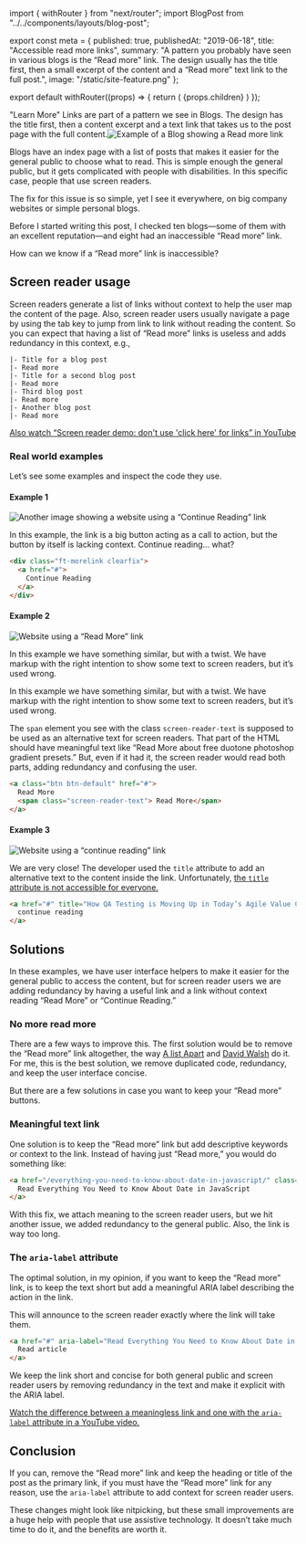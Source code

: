 import { withRouter } from "next/router";
import BlogPost from "../../components/layouts/blog-post";

export const meta = {
  published: true,
  publishedAt: "2019-06-18",
  title: "Accessible read more links",
  summary:
    "A pattern you probably have seen in various blogs is the “Read more” link. The design usually has the title first, then a small excerpt of the content and a “Read more” text link to the full post.",
  image: "/static/site-feature.png"
};

export default withRouter((props) => {
    return (
        <BlogPost path={props.router.pathname} meta={meta}>
            {props.children}
        </BlogPost>
    )
});

"Learn More" Links are part of a pattern we see in Blogs. The design has the title first, then a content excerpt and a text link that takes us to the post page with the full content.![Example of a Blog showing a Read more link](/static/read-more-link-example.png)

Blogs have an index page with a list of posts that makes it easier for the general public to choose what to read. This is simple enough the general public, but it gets complicated with people with disabilities. In this specific case, people that use screen readers.

The fix for this issue is so simple, yet I see it everywhere, on big company websites or simple personal blogs.

Before I started writing this post, I checked ten blogs—some of them with an excellent reputation—and eight had an inaccessible “Read more” link.

How can we know if a “Read more” link is inaccessible?

## Screen reader usage

Screen readers generate a list of links without context to help the user map the content of the page. Also, screen reader users usually navigate a page by using the tab key to jump from link to link without reading the content. So you can expect that having a list of “Read more” links is useless and adds redundancy in this context, e.g.,

```
|- Title for a blog post
|- Read more
|- Title for a second blog post
|- Read more
|- Third blog post
|- Read more
|- Another blog post
|- Read more
```

[Also watch “Screen reader demo: don't use 'click here' for links” in YouTube](https://www.youtube.com/watch?v=zGa_rIK1itA)

### Real world examples

Let’s see some examples and inspect the code they use.

#### Example 1

![Another image showing a website using a “Continue Reading” link](/static/read-more-link-example-2.png)

In this example, the link is a big button acting as a call to action, but the button by itself is lacking context. Continue reading… what?

```html
<div class="ft-morelink clearfix">
  <a href="#">
    Continue Reading
  </a>
</div>
```

#### Example 2

![Website using a “Read More” link](/static/read-more-link-example-3.png)

In this example we have something similar, but with a twist. We have markup with the right intention to show some text to screen readers, but it’s used wrong.

In this example we have something similar, but with a twist. We have markup with the right intention to show some text to screen readers, but it’s used wrong.

The `span` element you see with the class `screen-reader-text` is supposed to be used as an alternative text for screen readers. That part of the HTML should have meaningful text like “Read More about free duotone photoshop gradient presets.” But, even if it had it, the screen reader would read both parts, adding redundancy and confusing the user.

```html
<a class="btn btn-default" href="#">
  Read More
  <span class="screen-reader-text"> Read More</span>
</a>
```

#### Example 3

![Website using a “continue reading” link](/static/read-more-link-example-4.png)

We are very close! The developer used the `title` attribute to add an alternative text to the content inside the link. Unfortunately, [the `title` attribute is not accessible for everyone.](https://developer.paciellogroup.com/blog/2010/11/using-the-html-title-attribute/)

```html
<a href="#" title="How QA Testing is Moving Up in Today’s Agile Value Chain" class="readmore button">
  continue reading
</a>
```

## Solutions

In these examples, we have user interface helpers to make it easier for the general public to access the content, but for screen reader users we are adding redundancy by having a useful link and a link without context reading “Read More” or “Continue Reading.”

### No more read more

There are a few ways to improve this. The first solution would be to remove the “Read more” link altogether, the way [A list Apart](https://alistapart.com/) and [David Walsh](https://davidwalsh.name) do it. For me, this is the best solution, we remove duplicated code, redundancy, and keep the user interface concise.

But there are a few solutions in case you want to keep your “Read more” buttons.

### Meaningful text link

One solution is to keep the “Read more” link but add descriptive keywords or context to the link. Instead of having just “Read more,” you would do something like:

```html
<a href="/everything-you-need-to-know-about-date-in-javascript/" class="read-more">
  Read Everything You Need to Know About Date in JavaScript
</a>
```

With this fix, we attach meaning to the screen reader users, but we hit another issue, we added redundancy to the general public. Also, the link is way too long.

### The `aria-label` attribute

The optimal solution, in my opinion, if you want to keep the “Read more” link, is to keep the text short but add a meaningful ARIA label describing the action in the link.

This will announce to the screen reader exactly where the link will take them.

```html
<a href="#" aria-label="Read Everything You Need to Know About Date in JavaScript">
  Read article
</a>
```

We keep the link short and concise for both general public and screen reader users by removing redundancy in the text and make it explicit with the ARIA label.

[Watch the difference between a meaningless link and one with the `aria-label` attribute in a YouTube video.](https://www.youtube.com/watch?v=1Zb5MW_nkLI)

## Conclusion

If you can, remove the “Read more” link and keep the heading or title of the post as the primary link, if you must have the “Read more” link for any reason, use the `aria-label` attribute to add context for screen reader users.

These changes might look like nitpicking, but these small improvements are a huge help with people that use assistive technology. It doesn’t take much time to do it, and the benefits are worth it.
